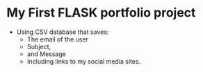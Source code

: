 # My First FLASK portfolio project

- Using CSV database that saves:
  - The email of the user
  - Subject,
  - and Message
  - Including links to my social media sites.
